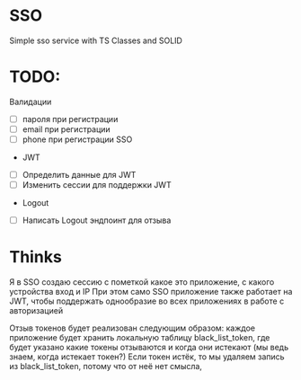 # SSO

Simple sso service with TS Classes and SOLID

# TODO:

Валидации

- [ ] пароля при регистрации
- [ ] email при регистрации
- [ ] phone при регистрации
      SSO
- JWT
- [ ] Определить данные для JWT
- [ ] Изменить сессии для поддержки JWT
- Logout
- [ ] Написать Logout эндпоинт для отзыва

# Thinks

Я в SSO создаю сессию с пометкой какое это приложение, с какого устройства вход и IP
При этом само SSO приложение также работает на JWT, чтобы поддержать однообразие во всех приложениях в работе с авторизацией

Отзыв токенов будет реализован следующим образом: каждое приложение будет хранить локальную таблицу black_list_token, где будет указано какие токены отзываются и когда они истекают (мы ведь знаем, когда истекает токен?)
Если токен истёк, то мы удаляем запись из black_list_token, потому что от неё нет смысла,
